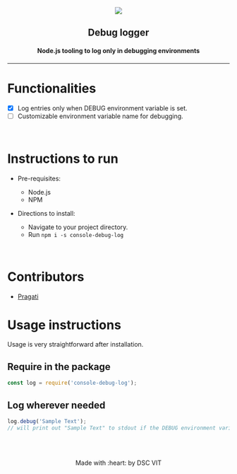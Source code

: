<p align="center">
	<img src="https://user-images.githubusercontent.com/30529572/72455010-fb38d400-37e7-11ea-9c1e-8cdeb5f5906e.png" />
	<h2 align="center"> Debug logger </h2>
	<h4 align="center"> Node.js tooling to log only in debugging environments <h4>
</p>

--- 

# Functionalities
- [x] Log entries only when DEBUG environment variable is set.
- [ ] Customizable environment variable name for debugging.

<br>


# Instructions to run

* Pre-requisites:
	- Node.js
    - NPM

* Directions to install: 
    - Navigate to your project directory. 
	- Run `npm i -s console-debug-log`

<br>

# Contributors

* [ Pragati ](https://github.com/Pragati1610)


# Usage instructions
Usage is very straightforward after installation.

## Require in the package
```js
const log = require('console-debug-log');
```

## Log wherever needed
```js
log.debug('Sample Text');
// will print out "Sample Text" to stdout if the DEBUG environment variable is set
```

<br>
<br>

<p align="center">
	Made with :heart: by DSC VIT
</p>
